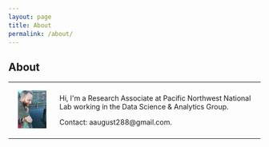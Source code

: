 ```yaml
---
layout: page
title: About
permalink: /about/
---
```


## About

<table>
  <tr>
    <td>
    <p align="center"> <img src="me.jpg" width="70%" height="70%"> </p>
    </td>
    <td class="full">
    <!-- <p> "The tool should be charming, it should be elegant, it should be worthy of our love. This is no joke, I am terribly serious about this. In this respect the programmer does not differ from any other craftsman: unless he loves his tools it is highly improbable that he will ever create something of superior quality." - Dijkstra <a href="http://www.cs.utexas.edu/~EWD/ewd00xx/EWD32.PDF">EWD32</a></p> -->
    <p>Hi, I'm a Research Associate at Pacific Northwest National Lab working in the Data Science & Analytics Group.</p>
    <p>
    Contact: aaugust288@gmail.com. <br />
    </p>
    </td>
  </tr>
</table>
